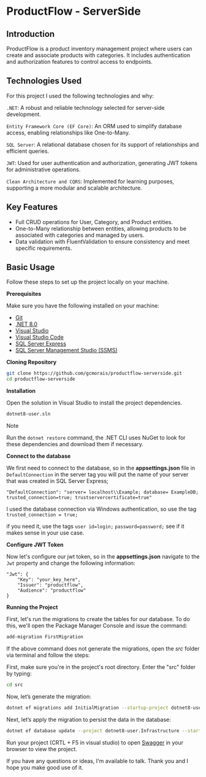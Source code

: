 # ProductFlow - ServerSide

## <a name="apresentation">Introduction</a>

ProductFlow is a product inventory management project where users can create and associate products with categories. It includes authentication and authorization features to control access to endpoints.

## <a name="techsUsage">Technologies Used</a>

For this project I used the following technologies and why:

``.NET``:  A robust and reliable technology selected for server-side development.

``Entity Framework Core (EF Core)``: An ORM used to simplify database access, enabling relationships like One-to-Many.

``SQL Server``: A relational database chosen for its support of relationships and efficient queries.

``JWT``: Used for user authentication and authorization, generating JWT tokens for administrative operations.

``Clean Architecture and CQRS``: Implemented for learning purposes, supporting a more modular and scalable architecture.

## <a name="basicUsage">Key Features</a>

 - Full CRUD operations for User, Category, and Product entities.
 - One-to-Many relationship between entities, allowing products to be associated with categories and managed by users.
 - Data validation with FluentValidation to ensure consistency and meet specific requirements.

## <a name="basicUsage">Basic Usage</a>

Follow these steps to set up the project locally on your machine.


**Prerequisites**
<a name="prerequisites"></a>

Make sure you have the following installed on your machine:

- [Git](https://git-scm.com/)
- [.NET 8.0](https://dotnet.microsoft.com/pt-br/download/dotnet/8.0)
- [Visual Studio](https://visualstudio.microsoft.com/pt-br/)
- [Visual Studio Code](https://code.visualstudio.com/)
- [SQL Server Express](https://www.microsoft.com/pt-br/sql-server/sql-server-downloads)
- [SQL Server Management Studio (SSMS)](https://learn.microsoft.com/en-us/sql/ssms/download-sql-server-management-studio-ssms?view=sql-server-ver16)



**Cloning Repository**
<a name="cloning"></a>

```bash
git clone https://github.com/gcmorais/productflow-serverside.git
cd productflow-serverside
```

**Installation**
<a name="installation"></a>

Open the solution in Visual Studio to install the project dependencies.

```bash
dotnet8-user.sln
```

> [!note]
>
>  Run the `dotnet restore` command, the .NET CLI uses NuGet to look for these dependencies and download them if necessary. 


**Connect to the database**
<a name="connectdb"></a>

We first need to connect to the database, so in the <strong>appsettings.json</strong> file in `DefaultConnection` in the server tag you will put the name of your server that was created in SQL Server Express;

```env
"DefaultConnection": "server= localhost\\Example; database= ExampleDB; trusted_connection=true; trustservercertificate=true"
```

I used the database connection via Windows authentication, so use the tag `trusted_connection = true;` 

if you need it, use the tags `user id=login;` `password=password;` see if it makes sense in your use case.

**Configure JWT Token**
<a name="connectdb"></a>

Now let's configure our jwt token, so in the <strong>appsettings.json</strong> navigate to the `Jwt` property and change the following information:

```env
"Jwt": {
    "Key": "your_key_here",
    "Issuer": "productflow",
    "Audience": "productflow"
}
```

**Running the Project**
<a name="running"></a>

First, let's run the migrations to create the tables for our database.
To do this, we'll open the Package Manager Console and issue the command:

```bash
add-migration FirstMigration
```

If the above command does not generate the migrations, open the *src* folder via terminal and follow the steps:

First, make sure you're in the project's root directory. Enter the "src" folder by typing:

```bash
cd src
```
Now, let’s generate the migration:

```bash
dotnet ef migrations add InitialMigration --startup-project dotnet8-user.Api --project dotnet8-user.Infrastructure
```
Next, let’s apply the migration to persist the data in the database:

```bash
dotnet ef database update --project dotnet8-user.Infrastructure --startup-project dotnet8-user.Api
```

Run your project (CRTL + F5 in visual studio) to open [Swagger](https://swagger.io/) in your browser to view the project.

If you have any questions or ideas, I'm available to talk. Thank you and I hope you make good use of it. 